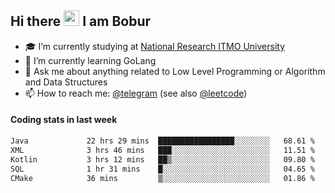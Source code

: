 ## Hi there <img src="https://media.giphy.com/media/hvRJCLFzcasrR4ia7z/giphy.gif" width="25px" height="25px"> I am Bobur

- :mortar_board: I’m currently studying at [National Research ITMO University](https://itmo.ru/)
- :seedling: I’m currently learning GoLang
- :speech_balloon: Ask me about anything related to Low Level Programming or Algorithm and Data Structures
- :mailbox: How to reach me: [@telegram](https://t.me/octoant) (see also [@leetcode](https://leetcode.com/octoant/))    

#### Coding stats in last week

<!--START_SECTION:waka-->

```txt
Java             22 hrs 29 mins  █████████████████░░░░░░░░   68.61 %
XML              3 hrs 46 mins   ███░░░░░░░░░░░░░░░░░░░░░░   11.51 %
Kotlin           3 hrs 12 mins   ██▒░░░░░░░░░░░░░░░░░░░░░░   09.80 %
SQL              1 hr 31 mins    █░░░░░░░░░░░░░░░░░░░░░░░░   04.65 %
CMake            36 mins         ▒░░░░░░░░░░░░░░░░░░░░░░░░   01.86 %
```

<!--END_SECTION:waka-->
